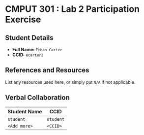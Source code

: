 # CMPUT 301 : Lab 2 Participation Exercise

## Student Details

- **Full Name:** `Ethan Carter`
- **CCID:** `ecarter2`

## References and Resources

List any resources used here, or simply put `N/A` if not applicable.

## Verbal Collaboration

| Student Name | CCID      |
| ------------ | --------- |
| `student`    | `student` |
| `<Add more>` | `<CCID>`  |

